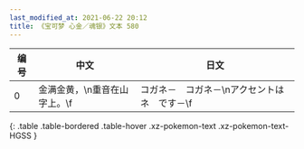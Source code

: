 ```yaml
---
last_modified_at: 2021-06-22 20:12
title: 《宝可梦 心金／魂银》文本 580
---
```

| 编号 | 中文 | 日文 |
| ---- | ---- | ---- |
| 0 | 金满金黄，\n重音在山字上。\f | コガネ－　コガネ－\nアクセントは　ネ　です－\f |
{: .table .table-bordered .table-hover .xz-pokemon-text .xz-pokemon-text-HGSS }